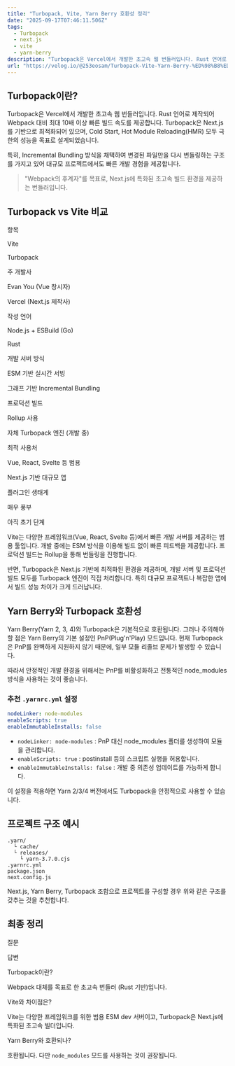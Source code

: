 ```yaml
---
title: "Turbopack, Vite, Yarn Berry 호환성 정리"
date: "2025-09-17T07:46:11.506Z"
tags:
  - Turbopack
  - next.js
  - vite
  - yarn-berry
description: "Turbopack은 Vercel에서 개발한 초고속 웹 번들러입니다. Rust 언어로 제작되어 Webpack 대비 최대 10배 이상 빠른 빌드 속도를 제공합니다. Turbopack은 Next.js를 기반으로 최적화되어 있으며, Cold Start, Hot Module R"
url: "https://velog.io/@253eosam/Turbopack-Vite-Yarn-Berry-%ED%98%B8%ED%99%98%EC%84%B1-%EC%A0%95%EB%A6%AC"
---
```


## Turbopack이란?

Turbopack은 Vercel에서 개발한 초고속 웹 번들러입니다. Rust 언어로 제작되어 Webpack 대비 최대 10배 이상 빠른 빌드 속도를 제공합니다. Turbopack은 Next.js를 기반으로 최적화되어 있으며, Cold Start, Hot Module Reloading(HMR) 모두 극한의 성능을 목표로 설계되었습니다.

특히, Incremental Bundling 방식을 채택하여 변경된 파일만을 다시 번들링하는 구조를 가지고 있어 대규모 프로젝트에서도 빠른 개발 경험을 제공합니다.

> "Webpack의 후계자"를 목표로, Next.js에 특화된 초고속 빌드 환경을 제공하는 번들러입니다.

## Turbopack vs Vite 비교

항목

Vite

Turbopack

주 개발사

Evan You (Vue 창시자)

Vercel (Next.js 제작사)

작성 언어

Node.js + ESBuild (Go)

Rust

개발 서버 방식

ESM 기반 실시간 서빙

그래프 기반 Incremental Bundling

프로덕션 빌드

Rollup 사용

자체 Turbopack 엔진 (개발 중)

최적 사용처

Vue, React, Svelte 등 범용

Next.js 기반 대규모 앱

플러그인 생태계

매우 풍부

아직 초기 단계

Vite는 다양한 프레임워크(Vue, React, Svelte 등)에서 빠른 개발 서버를 제공하는 범용 툴입니다. 개발 중에는 ESM 방식을 이용해 빌드 없이 빠른 피드백을 제공합니다. 프로덕션 빌드는 Rollup을 통해 번들링을 진행합니다.

반면, Turbopack은 Next.js 기반에 최적화된 환경을 제공하며, 개발 서버 및 프로덕션 빌드 모두를 Turbopack 엔진이 직접 처리합니다. 특히 대규모 프로젝트나 복잡한 앱에서 빌드 성능 차이가 크게 드러납니다.

## Yarn Berry와 Turbopack 호환성

Yarn Berry(Yarn 2, 3, 4)와 Turbopack은 기본적으로 호환됩니다. 그러나 주의해야 할 점은 Yarn Berry의 기본 설정인 PnP(Plug'n'Play) 모드입니다. 현재 Turbopack은 PnP를 완벽하게 지원하지 않기 때문에, 일부 모듈 리졸브 문제가 발생할 수 있습니다.

따라서 안정적인 개발 환경을 위해서는 PnP를 비활성화하고 전통적인 node\_modules 방식을 사용하는 것이 좋습니다.

### 추천 `.yarnrc.yml` 설정

```yaml
nodeLinker: node-modules
enableScripts: true
enableImmutableInstalls: false
```

*   `nodeLinker: node-modules` : PnP 대신 node\_modules 폴더를 생성하여 모듈을 관리합니다.
*   `enableScripts: true` : postinstall 등의 스크립트 실행을 허용합니다.
*   `enableImmutableInstalls: false` : 개발 중 의존성 업데이트를 가능하게 합니다.

이 설정을 적용하면 Yarn 2/3/4 버전에서도 Turbopack을 안정적으로 사용할 수 있습니다.

## 프로젝트 구조 예시

```null
.yarn/
  └ cache/
  └ releases/
    └ yarn-3.7.0.cjs
.yarnrc.yml
package.json
next.config.js
```

Next.js, Yarn Berry, Turbopack 조합으로 프로젝트를 구성할 경우 위와 같은 구조를 갖추는 것을 추천합니다.

## 최종 정리

질문

답변

Turbopack이란?

Webpack 대체를 목표로 한 초고속 번들러 (Rust 기반)입니다.

Vite와 차이점은?

Vite는 다양한 프레임워크를 위한 범용 ESM dev 서버이고, Turbopack은 Next.js에 특화된 초고속 빌더입니다.

Yarn Berry와 호환되나?

호환됩니다. 다만 `node_modules` 모드를 사용하는 것이 권장됩니다.